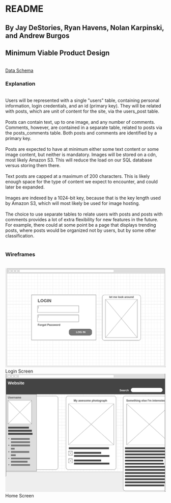 <h1>README</h1>
<h2>By Jay DeStories, Ryan Havens, Nolan Karpinski, and Andrew Burgos</h2>

<h2>Minimum Viable Product Design</h2><br/>
<a href="https://docs.google.com/spreadsheets/d/1cqydFeEunsNWicqoBGlMNZU-_DaHk2zO5AgAZuJu4hI/edit#gid=0">Data Schema</a><br/>

<h3>Explanation</h3><br/>
Users will be represented with a single "users" table, containing personal information, login credentials, and an id (primary key). They will be related with posts, which are unit of content for the site, via the users_post table.<br/><br/>
Posts can contain text, up to one image, and any number of comments. Comments, however, are contained in a separate table, related to posts via the posts_comments table. Both posts and comments are identified by a primary key.<br/><br/>
Posts are expected to have at minimum either some text content or some image content, but neither is mandatory. Images will be stored on a cdn, most likely Amazon S3. This will reduce the load on our SQL database versus storing them there.<br/><br/>
Text posts are capped at a maximum of 200 characters. This is likely enough space for the type of content we expect to encounter, and could later be expanded.<br/><br/>
Images are indexed by a 1024-bit key, because that is the key length used by Amazon S3, which will most likely be used for image hosting.<br/><br/>
The choice to use separate tables to relate users with posts and posts with comments provides a lot of extra flexibility for new features in the future. For example, there could at some point be a page that displays trending posts, where posts would be organized not by users, but by some other classification.<br/><br/>

<h3>Wireframes</h3><br/>

<img src="loginwireframe.png" alt="the login screen">
Login Screen<br/>

<img src="mainpagewireframe.png" alt="the main page">
Home Screen
